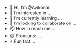 - 👋 Hi, I’m @Avikonar
- 👀 I’m interested in ...
- 🌱 I’m currently learning ...
- 💞️ I’m looking to collaborate on ...
- 📫 How to reach me ...
- 😄 Pronouns: ...
- ⚡ Fun fact: ...

<!---
Avikonar/Avikonar is a ✨ special ✨ repository because its `README.md` (this file) appears on your GitHub profile.
You can click the Preview link to take a look at your changes.
--->
